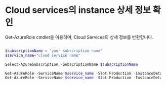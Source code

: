 # Cloud services의 instance 상세 정보 확인

Get-AzureRole cmdlet을 이용하여, Cloud Services의 상세 정보를 반환합니다.

```PowerShell

$subscriptionName = "your subscription name"
$service_name="cloud service name"

Select-AzureSubscription -SubscriptionName $subscriptionName

Get-AzureRole -ServiceName $service_name -Slot Production -InstanceDetails 
Get-AzureRole -ServiceName $service_name -Slot Production -InstanceDetails | Select InstanceName, IPAddress
```